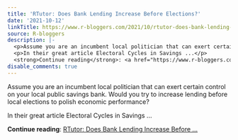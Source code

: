 ```yaml
---
title: 'RTutor: Does Bank Lending Increase Before Elections?'
date: '2021-10-12'
linkTitle: https://www.r-bloggers.com/2021/10/rtutor-does-bank-lending-increase-before-elections/
source: R-bloggers
description: |-
  <p>Assume you are an incumbent local politician that can exert certain control on your local public savings bank. Would you try to increase lending before local elections to polish economic performance?</p>
  <p>In their great article Electoral Cycles in Savings ...</p>
  <strong>Continue reading</strong>: <a href="https://www.r-bloggers.com/2021/10/rtutor-does-bank-lending-increase-before-elections/">RTutor: Does Bank Lending Increase Before ...
disable_comments: true
---
```

<p>Assume you are an incumbent local politician that can exert certain control on your local public savings bank. Would you try to increase lending before local elections to polish economic performance?</p>
<p>In their great article Electoral Cycles in Savings ...</p>
<strong>Continue reading</strong>: <a href="https://www.r-bloggers.com/2021/10/rtutor-does-bank-lending-increase-before-elections/">RTutor: Does Bank Lending Increase Before ...
